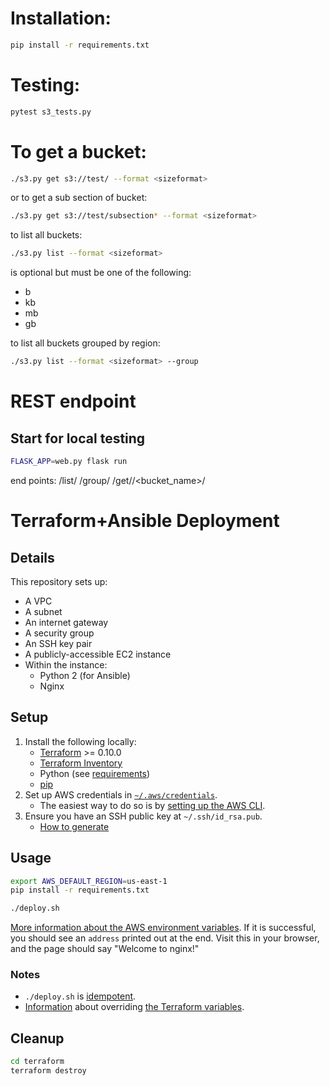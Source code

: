 # Installation:
```sh
pip install -r requirements.txt
```

# Testing:
```sh
pytest s3_tests.py 
```

# To get a bucket: 
```sh
./s3.py get s3://test/ --format <sizeformat>
```

or to get a sub section of bucket:
```sh
./s3.py get s3://test/subsection* --format <sizeformat>
```
to list all buckets: 
```sh
./s3.py list --format <sizeformat>
```

<sizeformat> is optional but must be one of the following:
* b
* kb
* mb
* gb

to list all buckets grouped by region: 
```sh
./s3.py list --format <sizeformat> --group
```
# REST endpoint
## Start for local testing
```sh
FLASK_APP=web.py flask run
```
end points:
/list/<sizeformat>
/group/<sizeformat>
/get/<sizeformat>/<bucket_name>/<prefix>

# Terraform+Ansible Deployment
## Details

This repository sets up:

* A VPC
* A subnet
* An internet gateway
* A security group
* An SSH key pair
* A publicly-accessible EC2 instance
* Within the instance:
   * Python 2 (for Ansible)
   * Nginx

## Setup

1. Install the following locally:
    * [Terraform](https://www.terraform.io/) >= 0.10.0
    * [Terraform Inventory](https://github.com/adammck/terraform-inventory)
    * Python (see [requirements](https://docs.ansible.com/ansible/latest/intro_installation.html#control-machine-requirements))
    * [pip](https://pip.pypa.io/en/stable/installing/)
1. Set up AWS credentials in [`~/.aws/credentials`](http://docs.aws.amazon.com/cli/latest/userguide/cli-chap-getting-started.html#cli-config-files).
    * The easiest way to do so is by [setting up the AWS CLI](http://docs.aws.amazon.com/cli/latest/userguide/cli-chap-getting-set-up.html).
1. Ensure you have an SSH public key at `~/.ssh/id_rsa.pub`.
    * [How to generate](https://help.github.com/articles/generating-a-new-ssh-key-and-adding-it-to-the-ssh-agent/)

## Usage

```sh
export AWS_DEFAULT_REGION=us-east-1
pip install -r requirements.txt

./deploy.sh
```

[More information about the AWS environment variables](https://www.terraform.io/docs/providers/aws/#environment-variables). If it is successful, you should see an `address` printed out at the end. Visit this in your browser, and the page should say "Welcome to nginx!"

### Notes

* `./deploy.sh` is [idempotent](http://stackoverflow.com/questions/1077412/what-is-an-idempotent-operation).
* [Information](https://www.terraform.io/intro/getting-started/variables.html#assigning-variables) about overriding [the Terraform variables](terraform/vars.tf).

## Cleanup

```sh
cd terraform
terraform destroy
```

